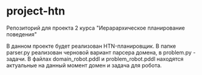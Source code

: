 # project-htn
Репозиторий для проекта 2 курса "Иерарархическое планирование поведения"

В данном проекте будет реализован HTN-планировщик. 
В папке parser.py реализован черновой вариант парсера домена, в problem.py - задачи. 
В файлах domain_robot.pddl и problem_robot.pddl находятся актуальные на данный момент домен и задача для робота.
